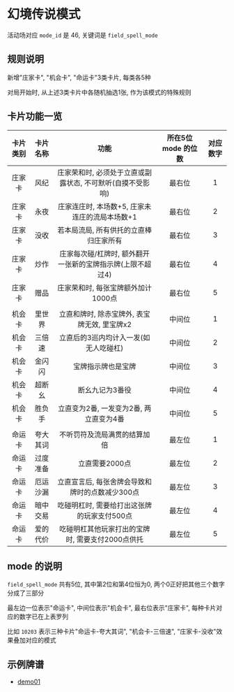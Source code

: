 # 幻境传说模式

活动场对应 `mode_id` 是 46, 关键词是 `field_spell_mode`

## 规则说明

新增"庄家卡", "机会卡", "命运卡"3类卡片, 每类各5种

对局开始时, 从上述3类卡片中各随机抽选1张, 作为该模式的特殊规则

## 卡片功能一览

| 卡片类别 | 卡片名称 |                功能                | 所在5位 mode 的位数 | 对应数字 |
|:----:|:----:|:--------------------------------:|:-------------:|:----:|
| 庄家卡  |  风纪  | 庄家荣和时, 必须处于立直或副露状态, 不可默听(自摸不受影响) |      最右位      |  1   |
| 庄家卡  |  永夜  |   庄家连庄时, 本场数+5, 庄家未连庄的流局本场数+1    |      最右位      |  2   |
| 庄家卡  |  没收  |       若本局流局, 所有供托的立直棒归庄家所有       |      最右位      |  3   |
| 庄家卡  |  炒作  | 庄家每次碰/杠牌时, 额外翻开一张新的宝牌指示牌(上限不超过4) |      最右位      |  4   |
| 庄家卡  |  赠品  |       庄家荣和时, 每张宝牌额外加计1000点       |      最右位      |  5   |
|      |      |                                  |
| 机会卡  | 里世界  |    立直和牌时, 除赤宝牌外, 表宝牌无效, 里宝牌x2    |      中间位      |  1   |
| 机会卡  | 三倍速  |       立直后的3巡内均计入一发(如无人吃碰杠)       |      中间位      |  2   |
| 机会卡  | 金闪闪  |            宝牌指示牌也是宝牌             |      中间位      |  3   |
| 机会卡  | 超断幺  |             断幺九记为3番役             |      中间位      |  4   |
| 机会卡  | 胜负手  |     立直变为2番, 一发变为2番, 两立直变为4番      |      中间位      |  5   |
|      |      |                                  |
| 命运卡  | 夸大其词 |          不听罚符及流局满贯的结算加倍          |      最左位      |  1   |
| 命运卡  | 过度准备 |            立直需要2000点             |      最左位      |  2   |
| 命运卡  | 厄运沙漏 |    立直宣言后, 每张舍牌会导致和牌时的点数减少300点    |      最左位      |  3   |
| 命运卡  | 暗中交易 |     吃碰明杠时, 需要给打出这张牌的玩家支付500点     |      最左位      |  4   |
| 命运卡  | 爱的代价 |   吃碰明杠其他玩家打出的宝牌时, 需要支付2000点供托    |      最左位      |  5   |

## mode 的说明

`field_spell_mode` 共有5位, 其中第2位和第4位恒为0, 两个0正好把其他三个数字分成了三部分

最左边一位表示"命运卡", 中间位表示"机会卡", 最右位表示"庄家卡", 每种卡片对应的数字已在上表罗列

比如 `10203` 表示三种卡片"命运卡-夸大其词", "机会卡-三倍速", "庄家卡-没收"效果叠加对应的模式

## 示例牌谱

- [demo01](demo01.js)
